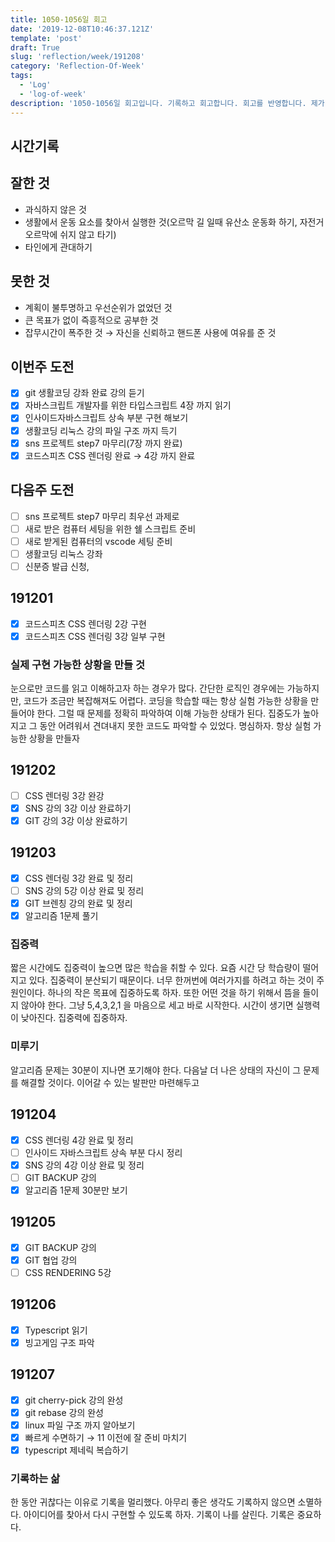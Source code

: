 ```yaml
---
title: 1050-1056일 회고
date: '2019-12-08T10:46:37.121Z'
template: 'post'
draft: True
slug: 'reflection/week/191208'
category: 'Reflection-Of-Week'
tags:
  - 'Log'
  - 'log-of-week'
description: '1050-1056일 회고입니다. 기록하고 회고합니다. 회고를 반영합니다. 제가 자라는 방식입니다.'
---
```


## 시간기록 



## 잘한 것

- 과식하지 않은 것 
- 생활에서 운동 요소를 찾아서 실행한 것(오르막 길 일때 유산소 운동화 하기, 자전거 오르막에 쉬지 않고 타기)
- 타인에게 관대하기 

## 못한 것

- 계획이 불투명하고 우선순위가 없었던 것 
- 큰 목표가 없이 즉흥적으로 공부한 것 
- 잡무시간이 폭주한 것 → 자신을 신뢰하고 핸드폰 사용에 여유를 준 것 

## 이번주 도전

- [x] git 생활코딩 강좌 완료 강의 듣기
- [x] 자바스크립트 개발자를 위한 타입스크립트 4장 까지 읽기 
- [x] 인사이드자바스크립트 상속 부분 구현 해보기 
- [x] 생활코딩 리눅스 강의 파일 구조 까지 득기
- [x] sns 프로젝트 step7 마무리(7장 까지 완료)
- [x] 코드스피츠 CSS 렌더링 완료 → 4강 까지 완료 

## 다음주 도전

- [ ] sns 프로젝트 step7 마무리 최우선 과제로 
- [ ] 새로 받은 컴퓨터 세팅을 위한 쉘 스크립트 준비
- [ ] 새로 받게된 컴퓨터의 vscode 세팅 준비 
- [ ] 생활코딩 리눅스 강좌
- [ ] 신분증 발급 신청, 

## 191201

- [x] 코드스피츠 CSS 렌더링 2강 구현
- [x] 코드스피츠 CSS 렌더링 3강 일부 구현 

### 실제 구현 가능한 상황을 만들 것

눈으로만 코드를 읽고 이해하고자 하는 경우가 많다. 간단한 로직인 경우에는 가능하지만, 코드가 조금만 복잡해져도 어렵다. 코딩을 학습할 때는 항상 실험 가능한 상황을 만들어야 한다.  그럴 때 문제를 정확히 파악하여 이해 가능한 상태가 된다. 집중도가 높아지고 그 동안 어려워서 견뎌내지 못한 코드도 파악할 수 있었다. 명심하자. 항상 실험 가능한 상황을 만들자 

## 191202

- [ ] CSS 렌더링 3강 완강 
- [x] SNS 강의 3강 이상 완료하기
- [x] GIT 강의 3강 이상 완료하기  

## 191203

- [x] CSS 렌더링 3강 완료 및 정리 
- [ ] SNS 강의 5강 이상 완료 및 정리 
- [x] GIT 브렌칭 강의 완료 및 정리 
- [x] 알고리즘 1문제 풀기 

### 집중력

짧은 시간에도 집중력이 높으면 많은 학습을 취할 수 있다. 요즘 시간 당 학습량이 떨어지고 있다. 집중력이 분산되기 때문이다. 너무 한꺼번에 여러가지를 하려고 하는 것이 주 원인이다. 하나의 작은 목표에 집중하도록 하자. 또한 어떤 것을 하기 위해서 뜸을 들이지 않아야 한다. 그냥  5,4,3,2,1 을 마음으로 세고 바로 시작한다. 시간이 생기면 실행력이 낮아진다. 집중력에 집중하자.

### 미루기 

알고리즘 문제는 30분이 지나면 포기해야 한다. 다음날 더 나은 상태의 자신이 그 문제를 해결할 것이다. 이어갈 수 있는 발판만 마련해두고 

## 191204

- [x] CSS 렌더링 4강 완료 및 정리
- [ ] 인사이드 자바스크립트 상속 부분 다시 정리 
- [x] SNS 강의 4강 이상 완료 및 정리
- [ ] GIT BACKUP 강의 
- [x] 알고리즘 1문제 30분만 보기 

## 191205

- [x] GIT BACKUP 강의 
- [x] GIT 협업 강의 
- [ ] CSS RENDERING 5강  

## 191206 

- [x] Typescript 읽기
- [x] 빙고게임 구조 파악 

## 191207

- [x] git cherry-pick 강의 완성
- [x] git rebase 강의 완성
- [x] linux 파일 구조 까지 알아보기 
- [x] 빠르게 수면하기 → 11 이전에 잘 준비 마치기
- [x] typescript 제네릭 복습하기 

### 기록하는 삶

한 동안 귀찮다는 이유로 기록을 멀리했다. 아무리 좋은 생각도 기록하지 않으면 소멸하다. 아이디어를 찾아서 다시 구현할 수 있도록 하자. 기록이 나를 살린다. 기록은 중요하다. 
